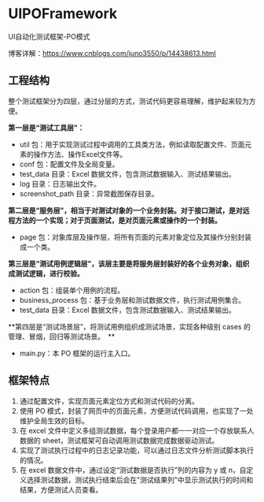 # UIPOFramework
UI自动化测试框架-PO模式

博客详解：https://www.cnblogs.com/juno3550/p/14438613.html

<h2>工程结构</h2>

整个测试框架分为四层，通过分层的方式，测试代码更容易理解，维护起来较为方便。

**第一层是“测试工具层”：**

* util 包：用于实现测试过程中调用的工具类方法，例如读取配置文件、页面元素的操作方法、操作Excel文件等。
* conf 包：配置文件及全局变量。
* test_data 目录：Excel 数据文件，包含测试数据输入、测试结果输出。
* log 目录：日志输出文件。
* screenshot_path 目录：异常截图保存目录。

**第二层是“服务层”，相当于对测试对象的一个业务封装。对于接口测试，是对远程方法的一个实现；对于页面测试，是对页面元素或操作的一个封装。**

* page 包：对象库层及操作层，将所有页面的元素对象定位及其操作分别封装成一个类。

**第三层是“测试用例逻辑层”，该层主要是将服务层封装好的各个业务对象，组织成测试逻辑，进行校验。**

* action 包：组装单个用例的流程。
* business_process 包：基于业务层和测试数据文件，执行测试用例集合。
* test_data 目录：Excel 数据文件，包含测试数据输入、测试结果输出。　

**第四层是“测试场景层”，将测试用例组织成测试场景，实现各种级别 cases 的管理、冒烟，回归等测试场景。　**

* main.py：本 PO 框架的运行主入口。


<h2>框架特点</h2>

1. 通过配置文件，实现页面元素定位方式和测试代码的分离。
2. 使用 PO 模式，封装了网页中的页面元素，方便测试代码调用，也实现了一处维护全局生效的目标。
3. 在 excel 文件中定义多组测试数据，每个登录用户都一一对应一个存放联系人数据的 sheet，测试框架可自动调用测试数据完成数据驱动测试。
4. 实现了测试执行过程中的日志记录功能，可以通过日志文件分析测试脚本执行的情况。
5. 在 excel 数据文件中，通过设定“测试数据是否执行”列的内容为 y 或 n，自定义选择测试数据，测试执行结束后会在"测试结果列"中显示测试执行的时间和结果，方便测试人员查看。
